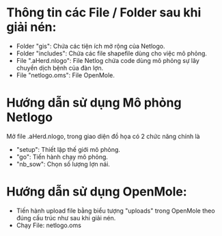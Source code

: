 # Thông tin các File / Folder sau khi giải nén:
  - Folder "gis": Chứa các tiện ích mở rộng của Netlogo.
  - Folder "includes": Chứa các file shapefile dùng cho việc mô phỏng.
  - File ".aHerd.nlogo": File Netlog chứa code dùng mô phỏng sự lây chuyền dịch bệnh của đàn lợn.
  - File "netlogo.oms": File OpenMole.
# Hướng dẫn sử dụng Mô phỏng Netlogo
Mở file .aHerd.nlogo, trong giao diện đồ họa có 2 chức năng chính là
  - "setup": Thiết lập thế giới mô phỏng.
  - "go": Tiến hành chạy mô phỏng.
  - "nb_sow": Chọn số lượng lợn nái.

# Hướng dẫn sử dụng OpenMole:
  - Tiến hành upload file bằng biểu tượng "uploads" trong OpenMole theo đúng cấu trúc như sau khi giải nén.
  - Chạy File: netlogo.oms

